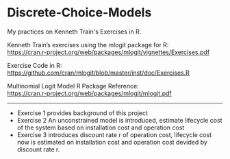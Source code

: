 # Discrete-Choice-Models
My practices on Kenneth Train's Exercises in R.

Kenneth Train’s exercises using the mlogit package for R:     
https://cran.r-project.org/web/packages/mlogit/vignettes/Exercises.pdf

Exercise Code in R:    
https://github.com/cran/mlogit/blob/master/inst/doc/Exercises.R

Multinomial Logit Model R Package Reference:    
https://cran.r-project.org/web/packages/mlogit/mlogit.pdf    

----
- Exercise 1 provides background of this project
- Exercise 2 An unconstrained model is introduced, estimate lifecycle cost of the system based on installation cost and operation cost
- Exercise 3 introduces discount rate r of operation cost, lifecycle cost now is estimated on installation cost and operation cost devided by discount rate r. 
